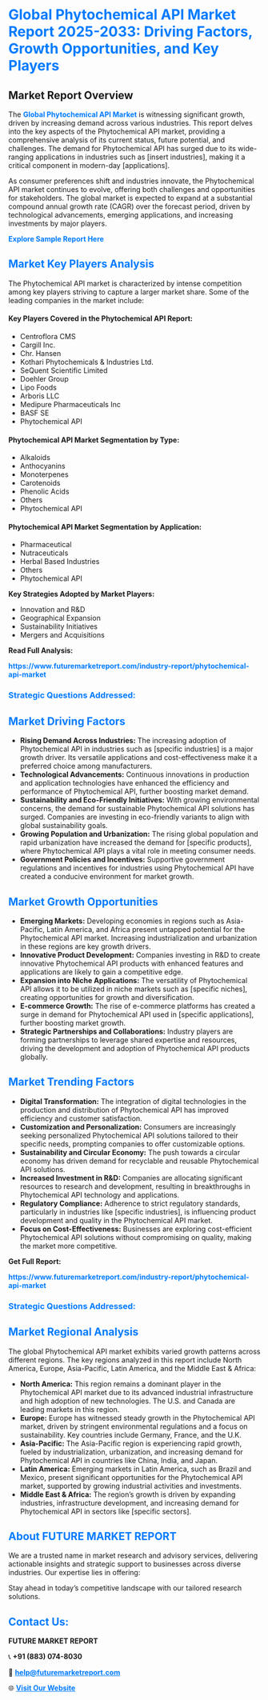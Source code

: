 <h1 style="color: #007BFF;">Global Phytochemical API Market Report 2025-2033: Driving Factors, Growth Opportunities, and Key Players</h1>

<section id="overview">
<h2>Market Report Overview</h2>
<p>The <a href="https://www.futuremarketreport.com/industry-report/phytochemical-api-market" style="color: #007BFF; text-decoration: none;"><strong>Global Phytochemical API Market</strong></a> is witnessing significant growth, driven by increasing demand across various industries. This report delves into the key aspects of the Phytochemical API market, providing a comprehensive analysis of its current status, future potential, and challenges. The demand for Phytochemical API has surged due to its wide-ranging applications in industries such as [insert industries], making it a critical component in modern-day [applications].</p>
<p>As consumer preferences shift and industries innovate, the Phytochemical API market continues to evolve, offering both challenges and opportunities for stakeholders. The global market is expected to expand at a substantial compound annual growth rate (CAGR) over the forecast period, driven by technological advancements, emerging applications, and increasing investments by major players.</p>
</section>

<section id="overview">
<p><a href="https://www.futuremarketreport.com/request-sample/reportId=99057" style="color: #007BFF; text-decoration: none;"><strong>Explore Sample Report Here</strong></a></p>
</section>

<section id="key-players">
<h2 style="color: #007BFF;">Market Key Players Analysis</h2>
<p>The Phytochemical API market is characterized by intense competition among key players striving to capture a larger market share. Some of the leading companies in the market include:</p>
<h4>Key Players Covered in the Phytochemical API Report:</h4>
<ul><li>Centroflora CMS</li><li>Cargill Inc.</li><li>Chr. Hansen</li><li>Kothari Phytochemicals &amp; Industries Ltd.</li><li>SeQuent Scientific Limited</li><li>Doehler Group</li><li>Lipo Foods</li><li>Arboris LLC</li><li>Medipure Pharmaceuticals Inc</li><li>BASF SE</li><li>Phytochemical API</li></ul>
<h4>Phytochemical API Market Segmentation by Type:</h4>
<ul><li>Alkaloids</li><li>Anthocyanins</li><li>Monoterpenes</li><li>Carotenoids</li><li>Phenolic Acids</li><li>Others</li><li>Phytochemical API</li></ul>

<h4>Phytochemical API Market Segmentation by Application:</h4>
<ul><li>Pharmaceutical</li><li>Nutraceuticals</li><li>Herbal Based Industries</li><li>Others</li><li>Phytochemical API</li></ul>
<p><strong>Key Strategies Adopted by Market Players:</strong></p>
<ul>
<li>Innovation and R&D</li>
<li>Geographical Expansion</li>
<li>Sustainability Initiatives</li>
<li>Mergers and Acquisitions</li>
</ul>
</section>

<section>
<p><strong>Read Full Analysis: </strong></p><a href="https://www.futuremarketreport.com/industry-report/phytochemical-api-market" style="color: #007BFF; text-decoration: none;"><strong>https://www.futuremarketreport.com/industry-report/phytochemical-api-market</strong></a>
<h3 style="color: #007BFF;">Strategic Questions Addressed:</h3>
</section>

<section id="driving-factors">
<h2 style="color: #007BFF;">Market Driving Factors</h2>
<ul>
<li><strong>Rising Demand Across Industries:</strong> The increasing adoption of Phytochemical API in industries such as [specific industries] is a major growth driver. Its versatile applications and cost-effectiveness make it a preferred choice among manufacturers.</li>
<li><strong>Technological Advancements:</strong> Continuous innovations in production and application technologies have enhanced the efficiency and performance of Phytochemical API, further boosting market demand.</li>
<li><strong>Sustainability and Eco-Friendly Initiatives:</strong> With growing environmental concerns, the demand for sustainable Phytochemical API solutions has surged. Companies are investing in eco-friendly variants to align with global sustainability goals.</li>
<li><strong>Growing Population and Urbanization:</strong> The rising global population and rapid urbanization have increased the demand for [specific products], where Phytochemical API plays a vital role in meeting consumer needs.</li>
<li><strong>Government Policies and Incentives:</strong> Supportive government regulations and incentives for industries using Phytochemical API have created a conducive environment for market growth.</li>
</ul>
</section>

<section id="growth-opportunities">
<h2 style="color: #007BFF;">Market Growth Opportunities</h2>
<ul>
<li><strong>Emerging Markets:</strong> Developing economies in regions such as Asia-Pacific, Latin America, and Africa present untapped potential for the Phytochemical API market. Increasing industrialization and urbanization in these regions are key growth drivers.</li>
<li><strong>Innovative Product Development:</strong> Companies investing in R&D to create innovative Phytochemical API products with enhanced features and applications are likely to gain a competitive edge.</li>
<li><strong>Expansion into Niche Applications:</strong> The versatility of Phytochemical API allows it to be utilized in niche markets such as [specific niches], creating opportunities for growth and diversification.</li>
<li><strong>E-commerce Growth:</strong> The rise of e-commerce platforms has created a surge in demand for Phytochemical API used in [specific applications], further boosting market growth.</li>
<li><strong>Strategic Partnerships and Collaborations:</strong> Industry players are forming partnerships to leverage shared expertise and resources, driving the development and adoption of Phytochemical API products globally.</li>
</ul>
</section>

<section id="trending-factors">
<h2 style="color: #007BFF;">Market Trending Factors</h2>
<ul>
<li><strong>Digital Transformation:</strong> The integration of digital technologies in the production and distribution of Phytochemical API has improved efficiency and customer satisfaction.</li>
<li><strong>Customization and Personalization:</strong> Consumers are increasingly seeking personalized Phytochemical API solutions tailored to their specific needs, prompting companies to offer customizable options.</li>
<li><strong>Sustainability and Circular Economy:</strong> The push towards a circular economy has driven demand for recyclable and reusable Phytochemical API solutions.</li>
<li><strong>Increased Investment in R&D:</strong> Companies are allocating significant resources to research and development, resulting in breakthroughs in Phytochemical API technology and applications.</li>
<li><strong>Regulatory Compliance:</strong> Adherence to strict regulatory standards, particularly in industries like [specific industries], is influencing product development and quality in the Phytochemical API market.</li>
<li><strong>Focus on Cost-Effectiveness:</strong> Businesses are exploring cost-efficient Phytochemical API solutions without compromising on quality, making the market more competitive.</li>
</ul>
</section>

<section>
<p><strong>Get Full Report: </strong></p><a href="https://www.futuremarketreport.com/industry-report/phytochemical-api-market" style="color: #007BFF; text-decoration: none;"><strong>https://www.futuremarketreport.com/industry-report/phytochemical-api-market</strong></a>
<h3 style="color: #007BFF;">Strategic Questions Addressed:</h3>
</section>


<section id="regional-analysis">
<h2 style="color: #007BFF;">Market Regional Analysis</h2>
<p>The global Phytochemical API market exhibits varied growth patterns across different regions. The key regions analyzed in this report include North America, Europe, Asia-Pacific, Latin America, and the Middle East & Africa:</p>
<ul>
<li><strong>North America:</strong> This region remains a dominant player in the Phytochemical API market due to its advanced industrial infrastructure and high adoption of new technologies. The U.S. and Canada are leading markets in this region.</li>
<li><strong>Europe:</strong> Europe has witnessed steady growth in the Phytochemical API market, driven by stringent environmental regulations and a focus on sustainability. Key countries include Germany, France, and the U.K.</li>
<li><strong>Asia-Pacific:</strong> The Asia-Pacific region is experiencing rapid growth, fueled by industrialization, urbanization, and increasing demand for Phytochemical API in countries like China, India, and Japan.</li>
<li><strong>Latin America:</strong> Emerging markets in Latin America, such as Brazil and Mexico, present significant opportunities for the Phytochemical API market, supported by growing industrial activities and investments.</li>
<li><strong>Middle East & Africa:</strong> The region’s growth is driven by expanding industries, infrastructure development, and increasing demand for Phytochemical API in sectors like [specific sectors].</li>
</ul>
</section>

<footer>
<h2 style="color: #007BFF;">About FUTURE MARKET REPORT</h2>
<p>We are a trusted name in market research and advisory services, delivering actionable insights and strategic support to businesses across diverse industries. Our expertise lies in offering:</p>

<p>Stay ahead in today’s competitive landscape with our tailored research solutions.</p>

<h2 style="color: #007BFF;">Contact Us:</h2>
<p><strong>FUTURE MARKET REPORT</strong></p>
<p>📞 <strong>+91 (883) 074-8030</strong></p>
<p>📧 <strong><a href="mailto:help@futuremarketreport.com" style="color: #007BFF;">help@futuremarketreport.com</a></strong></p>
<p>🌐 <strong><a href="https://www.futuremarketreport.com/" style="color: #007BFF;">Visit Our Website</a></strong></p>
</footer>